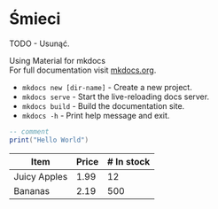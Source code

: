 # Śmieci

TODO - Usunąć.

Using Material for mkdocs <br/>
For full documentation visit [mkdocs.org](https://www.mkdocs.org).

* `mkdocs new [dir-name]` - Create a new project.
* `mkdocs serve` - Start the live-reloading docs server.
* `mkdocs build` - Build the documentation site.
* `mkdocs -h` - Print help message and exit.

```lua
-- comment
print("Hello World")
```

| Item         | Price     | # In stock |
|--------------|-----------|------------|
| Juicy Apples | 1.99      | 12        |
| Bananas      | 2.19      | 500        |